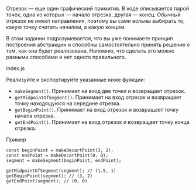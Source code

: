 Отрезок — еще один графический примитив. В коде описывается парой точек, одна из которых — начало отрезка, другая — конец. Обычный отрезок не имеет направления, поэтому вы сами вольны выбирать то, какую точку считать началом, а какую концом.

В этом задании подразумевается, что вы уже понимаете принцип построения абстракции и способны самостоятельно принять решение о том, как она будет реализована. Напомню, что сделать это можно разными способами и нет одного правильного.

index.js

Реализуйте и экспортируйте указанные ниже функции:

- `makeSegment()`. Принимает на вход две точки и возвращает отрезок.
- `getMidpointOfSegment()`. Принимает на вход отрезок и возвращает точку находящуюся на середине отрезка.
- `getBeginPoint()`. Принимает на вход отрезок и возвращает точку начала отрезка.
- `getEndPoint()`. Принимает на вход отрезок и возвращает точку конца отрезка.

Пример
```
const beginPoint = makeDecartPoint(3, 2);
const endPoint = makeDecartPoint(0, 0);
segment = makeSegment(beginPoint, endPoint);
 
getMidpointOfSegment(segment); // (1.5, 1)
getBeginPoint(segment); // (3, 2)
getEndPoint(segment); // (0, 0)
```